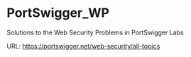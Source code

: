 # PortSwigger_WP
Solutions to the Web Security Problems in PortSwigger Labs

URL: https://portswigger.net/web-security/all-topics
